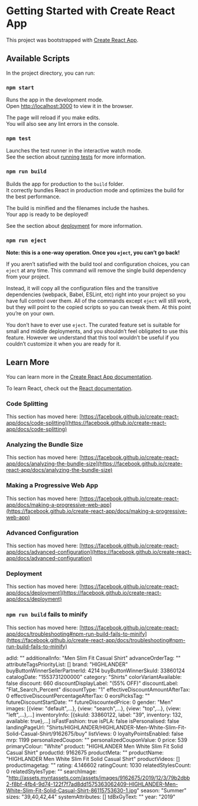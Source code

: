 # Getting Started with Create React App

This project was bootstrapped with [Create React App](https://github.com/facebook/create-react-app).

## Available Scripts

In the project directory, you can run:

### `npm start`

Runs the app in the development mode.\
Open [http://localhost:3000](http://localhost:3000) to view it in the browser.

The page will reload if you make edits.\
You will also see any lint errors in the console.

### `npm test`

Launches the test runner in the interactive watch mode.\
See the section about [running tests](https://facebook.github.io/create-react-app/docs/running-tests) for more information.

### `npm run build`

Builds the app for production to the `build` folder.\
It correctly bundles React in production mode and optimizes the build for the best performance.

The build is minified and the filenames include the hashes.\
Your app is ready to be deployed!

See the section about [deployment](https://facebook.github.io/create-react-app/docs/deployment) for more information.

### `npm run eject`

**Note: this is a one-way operation. Once you `eject`, you can’t go back!**

If you aren’t satisfied with the build tool and configuration choices, you can `eject` at any time. This command will remove the single build dependency from your project.

Instead, it will copy all the configuration files and the transitive dependencies (webpack, Babel, ESLint, etc) right into your project so you have full control over them. All of the commands except `eject` will still work, but they will point to the copied scripts so you can tweak them. At this point you’re on your own.

You don’t have to ever use `eject`. The curated feature set is suitable for small and middle deployments, and you shouldn’t feel obligated to use this feature. However we understand that this tool wouldn’t be useful if you couldn’t customize it when you are ready for it.

## Learn More

You can learn more in the [Create React App documentation](https://facebook.github.io/create-react-app/docs/getting-started).

To learn React, check out the [React documentation](https://reactjs.org/).

### Code Splitting

This section has moved here: [https://facebook.github.io/create-react-app/docs/code-splitting](https://facebook.github.io/create-react-app/docs/code-splitting)

### Analyzing the Bundle Size

This section has moved here: [https://facebook.github.io/create-react-app/docs/analyzing-the-bundle-size](https://facebook.github.io/create-react-app/docs/analyzing-the-bundle-size)

### Making a Progressive Web App

This section has moved here: [https://facebook.github.io/create-react-app/docs/making-a-progressive-web-app](https://facebook.github.io/create-react-app/docs/making-a-progressive-web-app)

### Advanced Configuration

This section has moved here: [https://facebook.github.io/create-react-app/docs/advanced-configuration](https://facebook.github.io/create-react-app/docs/advanced-configuration)

### Deployment

This section has moved here: [https://facebook.github.io/create-react-app/docs/deployment](https://facebook.github.io/create-react-app/docs/deployment)

### `npm run build` fails to minify

This section has moved here: [https://facebook.github.io/create-react-app/docs/troubleshooting#npm-run-build-fails-to-minify](https://facebook.github.io/create-react-app/docs/troubleshooting#npm-run-build-fails-to-minify)


adId: ""
additionalInfo: "Men Slim Fit Casual Shirt"
advanceOrderTag: ""
attributeTagsPriorityList: []
brand: "HIGHLANDER"
buyButtonWinnerSellerPartnerId: 4214
buyButtonWinnerSkuId: 33860124
catalogDate: "1553731200000"
category: "Shirts"
colorVariantAvailable: false
discount: 660
discountDisplayLabel: "(55% OFF)"
discountLabel: "Flat_Search_Percent"
discountType: "1"
effectiveDiscountAmountAfterTax: 0
effectiveDiscountPercentageAfterTax: 0
eorsPicksTag: ""
futureDiscountStartDate: ""
futureDiscountedPrice: 0
gender: "Men"
images: [{view: "default",…}, {view: "search",…}, {view: "top",…}, {view: "left",…},…]
inventoryInfo: [{skuId: 33860122, label: "39", inventory: 132, available: true},…]
isFastFashion: true
isPLA: false
isPersonalised: false
landingPageUrl: "Shirts/HIGHLANDER/HIGHLANDER-Men-White-Slim-Fit-Solid-Casual-Shirt/9162675/buy"
listViews: 0
loyaltyPointsEnabled: false
mrp: 1199
personalizedCoupon: ""
personalizedCouponValue: 0
price: 539
primaryColour: "White"
product: "HIGHLANDER Men White Slim Fit Solid Casual Shirt"
productId: 9162675
productMeta: ""
productName: "HIGHLANDER Men White Slim Fit Solid Casual Shirt"
productVideos: []
productimagetag: ""
rating: 4.146602
ratingCount: 1030
relatedStylesCount: 0
relatedStylesType: ""
searchImage: "http://assets.myntassets.com/assets/images/9162675/2019/12/3/79b2dbb2-f8bf-4fb4-9d74-122f7f7ad8dd1575363062409-HIGHLANDER-Men-White-Slim-Fit-Solid-Casual-Shirt-86115753630-1.jpg"
season: "Summer"
sizes: "39,40,42,44"
systemAttributes: []
tdBxGyText: ""
year: "2019"
